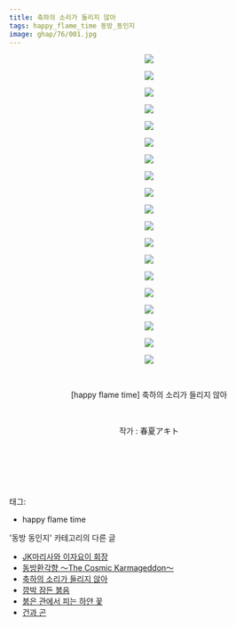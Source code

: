 ```yaml
---
title: 축하의 소리가 들리지 않아
tags: happy_flame_time 동방_동인지
image: ghap/76/001.jpg
---
```

<div class="article">
<p style="text-align: center; clear: none; float: none;"><img src="{{ site.nasurl }}/ghap/76/001.jpg"/></p>
<p style="text-align: center; clear: none; float: none;"><img src="{{ site.nasurl }}/ghap/76/002.jpg"/></p>
<p style="text-align: center; clear: none; float: none;"><img src="{{ site.nasurl }}/ghap/76/003.jpg"/></p>
<p style="text-align: center; clear: none; float: none;"><img src="{{ site.nasurl }}/ghap/76/004.jpg"/></p>
<p style="text-align: center; clear: none; float: none;"><img src="{{ site.nasurl }}/ghap/76/005.jpg"/></p>
<p style="text-align: center; clear: none; float: none;"><img src="{{ site.nasurl }}/ghap/76/006.jpg"/></p>
<p style="text-align: center; clear: none; float: none;"><img src="{{ site.nasurl }}/ghap/76/007.jpg"/></p>
<p style="text-align: center; clear: none; float: none;"><img src="{{ site.nasurl }}/ghap/76/008.jpg"/></p>
<p style="text-align: center; clear: none; float: none;"><img src="{{ site.nasurl }}/ghap/76/009.jpg"/></p>
<p style="text-align: center; clear: none; float: none;"><img src="{{ site.nasurl }}/ghap/76/010.jpg"/></p>
<p style="text-align: center; clear: none; float: none;"><img src="{{ site.nasurl }}/ghap/76/011.jpg"/></p>
<p style="text-align: center; clear: none; float: none;"><img src="{{ site.nasurl }}/ghap/76/012.jpg"/></p>
<p style="text-align: center; clear: none; float: none;"><img src="{{ site.nasurl }}/ghap/76/013.jpg"/></p>
<p style="text-align: center; clear: none; float: none;"><img src="{{ site.nasurl }}/ghap/76/014.jpg"/></p>
<p style="text-align: center; clear: none; float: none;"><img src="{{ site.nasurl }}/ghap/76/015.jpg"/></p>
<p style="text-align: center; clear: none; float: none;"><img src="{{ site.nasurl }}/ghap/76/016.jpg"/></p>
<p style="text-align: center; clear: none; float: none;"><img src="{{ site.nasurl }}/ghap/76/017.jpg"/></p>
<p style="text-align: center; clear: none; float: none;"><img src="{{ site.nasurl }}/ghap/76/018.jpg"/></p>
<p style="text-align: center; clear: none; float: none;"><img src="{{ site.nasurl }}/ghap/76/019.jpg"/></p>
<p style="text-align: center; clear: none; float: none;"><br/></p>
<p style="text-align: center; clear: none; float: none;">[happy flame time] 축하의 소리가 들리지 않아</p>
<p style="text-align: center; clear: none; float: none;"><br/></p>
<p style="text-align: center; clear: none; float: none;">작가 : 春夏アキト</p>
<p><br/></p>
<p><br/></p>
<p><br/></p>
</div><div class="tagTrail">
<p>태그: </p>
<ul>
<li>happy flame time</li>
</ul>
</div><div class="another">
<p>'동방 동인지' 카테고리의 다른 글</p>
<ul>
<li><a href="/2016-06-16-ghap_79">JK마리사와 이자요이 회장</a></li>
<li><a href="/2016-06-16-ghap_77">동방환각향 ～The Cosmic Karmageddon～</a></li>
<li><a href="/2016-06-16-ghap_76">축하의 소리가 들리지 않아</a></li>
<li><a href="/2016-06-16-ghap_75">깜박 잠든 붉음</a></li>
<li><a href="/2016-06-16-ghap_74">붉은 관에서 피는 하얀 꽃</a></li>
<li><a href="/2016-06-16-ghap_73">건과 곤</a></li>
</ul>
</div><div class="cb_module cb_fluid">
<div class="cb_wrt cb_profile">
</div><!-- commentList close -->
</div>